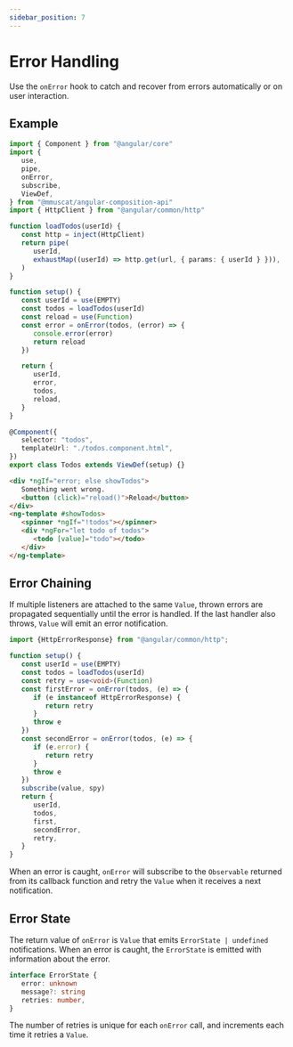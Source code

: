 ```yaml
---
sidebar_position: 7
---
```


# Error Handling

Use the `onError` hook to catch and recover from errors automatically or on user interaction.

## Example

```ts title="Example: Error handling and recovery"
import { Component } from "@angular/core"
import {
   use,
   pipe,
   onError,
   subscribe,
   ViewDef,
} from "@mmuscat/angular-composition-api"
import { HttpClient } from "@angular/common/http"

function loadTodos(userId) {
   const http = inject(HttpClient)
   return pipe(
      userId,
      exhaustMap((userId) => http.get(url, { params: { userId } })),
   )
}

function setup() {
   const userId = use(EMPTY)
   const todos = loadTodos(userId)
   const reload = use(Function)
   const error = onError(todos, (error) => {
      console.error(error)
      return reload
   })

   return {
      userId,
      error,
      todos,
      reload,
   }
}

@Component({
   selector: "todos",
   templateUrl: "./todos.component.html",
})
export class Todos extends ViewDef(setup) {}
```

```html title="todos.component.html"
<div *ngIf="error; else showTodos">
   Something went wrong.
   <button (click)="reload()">Reload</button>
</div>
<ng-template #showTodos>
   <spinner *ngIf="!todos"></spinner>
   <div *ngFor="let todo of todos">
      <todo [value]="todo"></todo>
   </div>
</ng-template>
```

## Error Chaining

If multiple listeners are attached to the same `Value`, thrown errors are propagated sequentially until the error is
handled. If the last handler also throws, `Value` will emit an error notification.

```ts
import {HttpErrorResponse} from "@angular/common/http";

function setup() {
   const userId = use(EMPTY)
   const todos = loadTodos(userId)
   const retry = use<void>(Function)
   const firstError = onError(todos, (e) => {
      if (e instanceof HttpErrorResponse) {
         return retry
      }
      throw e
   })
   const secondError = onError(todos, (e) => {
      if (e.error) {
         return retry
      }
      throw e
   })
   subscribe(value, spy)
   return {
      userId,
      todos,
      first,
      secondError,
      retry,
   }
}

```

When an error is caught, `onError` will subscribe to the `Observable` returned from its callback function and retry
the `Value` when it receives a next notification.

## Error State

The return value of `onError` is `Value` that emits `ErrorState | undefined` notifications. When an error is caught,
the `ErrorState` is emitted with information about the error.

```ts
interface ErrorState {
   error: unknown
   message?: string
   retries: number,
}
```

The number of retries is unique for each `onError` call, and increments each time it retries a `Value`.
